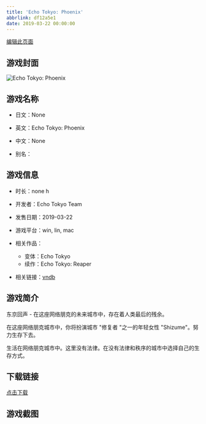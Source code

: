 ```yaml
---
title: 'Echo Tokyo: Phoenix'
abbrlink: df12a5e1
date: 2019-03-22 00:00:00
---
```

[编辑此页面](https://github.com/ACG-3/ADV3-source/blob/main/source/_posts/games/%E5%87%A4%E8%88%9E%E4%B8%9C%E4%BA%AC.md)

## 游戏封面

![Echo Tokyo: Phoenix](https://pan.timero.xyz/d/onedrive/img_lib_001/%E5%87%A4%E8%88%9E%E4%B8%9C%E4%BA%AC_cover.avif)


## 游戏名称

- 日文：None
- 英文：Echo Tokyo: Phoenix
- 中文：None

- 别名：


## 游戏信息

- 时长：none h
- 开发者：Echo Tokyo Team
- 发售日期：2019-03-22
- 游戏平台：win, lin, mac
- 相关作品：
   - 变体：Echo Tokyo
   - 续作：Echo Tokyo: Reaper

- 相关链接：[vndb](https://vndb.org/v20733)


## 游戏简介

东京回声 - 在这座网络朋克的未来城市中，存在着人类最后的残余。

在这座网络朋克城市中，你将扮演城市 "修复者 "之一的年轻女性 "Shizume"。努力生存下去。

生活在网络朋克城市中。这里没有法律。在没有法律和秩序的城市中选择自己的生存方式。


## 下载链接

[点击下载](https://pan.timero.xyz/onedrive/adv_lib_001/%E5%87%A4%E8%88%9E%E4%B8%9C%E4%BA%AC)


## 游戏截图


